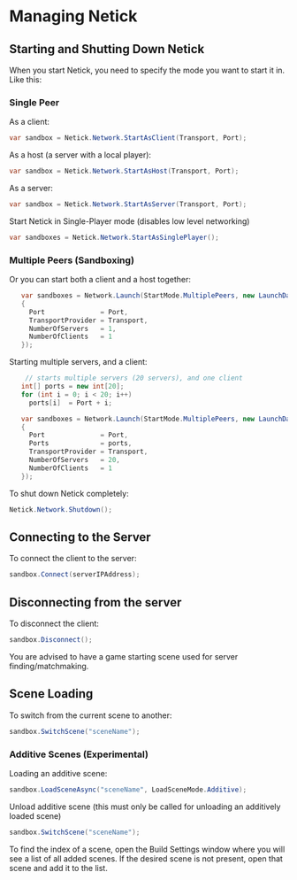 # Managing Netick

## **Starting and Shutting Down Netick**

When you start Netick, you need to specify the mode you want to start it in. Like this:

### Single Peer

As a client:

```csharp
var sandbox = Netick.Network.StartAsClient(Transport, Port);
```

As a host (a server with a local player):

```csharp
var sandbox = Netick.Network.StartAsHost(Transport, Port);
```

As a server:

```csharp
var sandbox = Netick.Network.StartAsServer(Transport, Port);
```

Start Netick in Single-Player mode (disables low level networking)
```csharp
var sandboxes = Netick.Network.StartAsSinglePlayer();
```

### Multiple Peers (Sandboxing)

Or you can start both a client and a host together:

```csharp
   var sandboxes = Network.Launch(StartMode.MultiplePeers, new LaunchData()
   {
     Port              = Port,
     TransportProvider = Transport,
     NumberOfServers   = 1,
     NumberOfClients   = 1
   });

```

Starting multiple servers, and a client:

```csharp
    // starts multiple servers (20 servers), and one client
   int[] ports = new int[20];
   for (int i = 0; i < 20; i++)
     ports[i]  = Port + i;

   var sandboxes = Network.Launch(StartMode.MultiplePeers, new LaunchData()
   {
     Port              = Port,
     Ports             = ports,
     TransportProvider = Transport,
     NumberOfServers   = 20,
     NumberOfClients   = 1
   });
```


To shut down Netick completely:

```csharp
Netick.Network.Shutdown();
```

## **Connecting to the Server**

To connect the client to the server:

```csharp
sandbox.Connect(serverIPAddress);
```

## **Disconnecting from the server**

To disconnect the client:

```csharp
sandbox.Disconnect();
```

You are advised to have a game starting scene used for server finding/matchmaking.

## **Scene Loading**

To switch from the current scene to another:

```csharp
sandbox.SwitchScene("sceneName");
```

### Additive Scenes (Experimental)

Loading an additive scene:

```csharp
sandbox.LoadSceneAsync("sceneName", LoadSceneMode.Additive);
```

Unload additive scene (this must only be called for unloading an additively loaded scene)
```csharp
sandbox.SwitchScene("sceneName");
```

To find the index of a scene, open the Build Settings window where you will see a list of all added scenes. If the desired scene is not present, open that scene and add it to the list.
